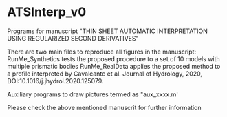 # ATSInterp_v0
Programs for manuscript "THIN SHEET AUTOMATIC INTERPRETATION USING REGULARIZED SECOND DERIVATIVES"

There are two main files to reproduce all figures in the manuscript:  
    RunMe_Synthetics tests the proposed procedure to a set of 10 models with multiple prismatic bodies
    RunMe_RealData applies the proposed method to a profile interpreted by Cavalcante et al. Journal of Hydrology, 2020, DOI:10.1016/j.jhydrol.2020.125079.

Auxiliary programs to draw pictures termed as "aux_xxxx.m'

Please check the above mentioned manuscrit for further information
